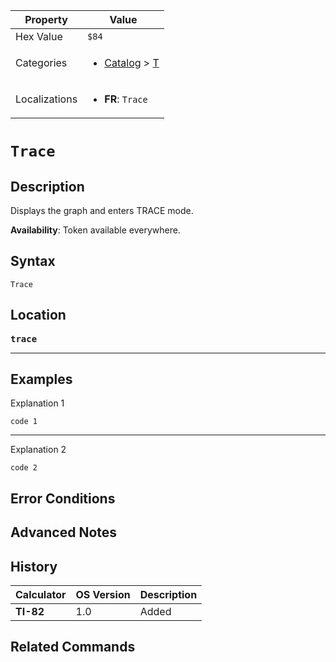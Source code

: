 | Property      | Value |
|---------------|-------|
| Hex Value     | `$84`|
| Categories    | <ul><li>[Catalog](<../categories/Catalog.md>) > [T](<../categories/Catalog.md#T>)</li></ul> |
| Localizations | <ul><li><b>FR</b>: `Trace`</li></ul> |

# `Trace`

## Description
Displays the graph and enters TRACE mode.


<b>Availability</b>: Token available everywhere.

## Syntax
`Trace`

## Location
<tt><kbd><b>trace</b></kbd></tt>
<hr>

## Examples

Explanation 1
```ti-basic
code 1
```
---
Explanation 2
```ti-basic
code 2
```

## Error Conditions


## Advanced Notes


## History
| Calculator | OS Version | Description |
|------------|------------|-------------|
| <b>TI-82</b> | 1.0 | Added

## Related Commands

    